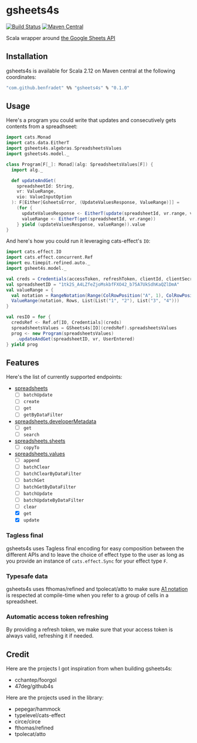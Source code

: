 # gsheets4s

[![Build Status](https://travis-ci.org/BenFradet/gsheets4s.svg?branch=master)](https://travis-ci.org/BenFradet/gsheets4s)
[![Maven Central](https://img.shields.io/maven-central/v/com.github.benfradet/gsheets4s_2.12.svg)](https://maven-badges.herokuapp.com/maven-central/com.github.benfradet/gsheets4s_2.12)

Scala wrapper around [the Google Sheets API](https://developers.google.com/sheets/api/reference/rest/)

## Installation

gsheets4s is available for Scala 2.12 on Maven central at the following coordinates:

```bash
"com.github.benfradet" %% "gsheets4s" % "0.1.0"
```

## Usage

Here's a program you could write that updates and consecutively gets contents from a spreadhseet:

```scala
import cats.Monad
import cats.data.EitherT
import gsheets4s.algebras.SpreadsheetsValues
import gsheets4s.model._

class Program[F[_]: Monad](alg: SpreadsheetsValues[F]) {
  import alg._

  def updateAndGet(
    spreadsheetId: String,
    vr: ValueRange,
    vio: ValueInputOption
  ): F[Either[GsheetsError, (UpdateValuesResponse, ValueRange)]] =
    (for {
      updateValuesResponse <- EitherT(update(spreadsheetId, vr.range, vr, vio))
      valueRange <- EitherT(get(spreadsheetId, vr.range))
    } yield (updateValuesResponse, valueRange)).value
}
```

And here's how you could run it leveraging cats-effect's `IO`:

```scala
import cats.effect.IO
import cats.effect.concurrent.Ref
import eu.timepit.refined.auto._
import gsheet4s.model._

val creds = Credentials(accessToken, refreshToken, clientId, clientSecret)
val spreadsheetID = "1tk2S_A4LZfeZjoMskbfFXO42_b75A7UkSdhKaQZlDmA"
val valueRange = {
  val notation = RangeNotation(Range(ColRowPosition("A", 1), ColRowPosition("B", 2)))
  ValueRange(notation, Rows, List(List("1", "2"), List("3", "4")))
}

val resIO = for {
  credsRef <- Ref.of[IO, Credentials](creds)
  spreadsheetsValues = GSheets4s[IO](credsRef).spreadsheetsValues
  prog <- new Program(spreadsheetsValues)
    .updateAndGet(spreadsheetID, vr, UserEntered)
} yield prog
```

## Features

Here's the list of currently supported endpoints:

- [spreadsheets](https://developers.google.com/sheets/api/reference/rest/#service-sheetsgoogleapiscom)
  - [ ] `batchUpdate`
  - [ ] `create`
  - [ ] `get`
  - [ ] `getByDataFilter`

- [spreadsheets.developerMetadata](https://developers.google.com/sheets/api/reference/rest/#rest-resource-v4spreadsheetsdevelopermetadata)
  - [ ] `get`
  - [ ] `search`

- [spreadsheets.sheets](https://developers.google.com/sheets/api/reference/rest/#rest-resource-v4spreadsheetssheets)
  - [ ] `copyTo`

- [spreadsheets.values](https://developers.google.com/sheets/api/reference/rest/#rest-resource-v4spreadsheetsvalues)
  - [ ] `append`
  - [ ] `batchClear`
  - [ ] `batchClearByDataFilter`
  - [ ] `batchGet`
  - [ ] `batchGetByDataFilter`
  - [ ] `batchUpdate`
  - [ ] `batchUpdateByDataFilter`
  - [ ] `clear`
  - [x] `get`
  - [x] `update`

### Tagless final

gsheets4s uses Tagless final encoding for easy composition between the different APIs and
to leave the choice of effect type to the user as long as you provide an instance of
`cats.effect.Sync` for your effect type `F`.

### Typesafe data

gsheets4s uses fthomas/refined and tpolecat/atto to make sure
[A1 notation](https://developers.google.com/sheets/api/guides/concepts#a1_notation) is respected at
compile-time when you refer to a group of cells in a spreadsheet.

### Automatic access token refreshing

By providing a refresh token, we make sure that your access token is always valid, refreshing it if
needed.

## Credit

Here are the projects I got inspiration from when building gsheets4s:

- cchantep/foorgol
- 47deg/github4s

Here are the projects used in the library:

- pepegar/hammock
- typelevel/cats-effect
- circe/circe
- fthomas/refined
- tpolecat/atto
